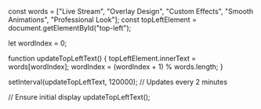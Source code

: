 const words = ["Live Stream", "Overlay Design", "Custom Effects", "Smooth Animations", "Professional Look"];
const topLeftElement = document.getElementById("top-left");

let wordIndex = 0;

function updateTopLeftText() {
    topLeftElement.innerText = words[wordIndex];
    wordIndex = (wordIndex + 1) % words.length;
}

setInterval(updateTopLeftText, 120000); // Updates every 2 minutes

// Ensure initial display
updateTopLeftText();
